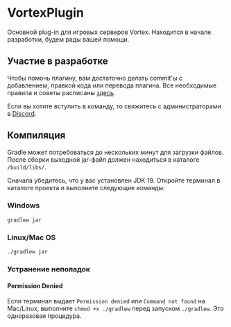 # VortexPlugin

Основной plug-in для игровых серверов Vortex.
Находится в начале разработки, будем рады вашей помощи.

## Участие в разработке

Чтобы помочь плагину, вам достаточно делать commit'ы с добавлением, правкой кода или перевода плагина.
Все необходимые правила и советы
расписаны [здесь](https://github.com/Darkdustry-Coders/DarkdustryPlugin/blob/master/CONTRIBUTING.md).

Если вы хотите вступить в команду, то свяжитесь с администраторами в [Discord](https://discord.gg/pTtQTUQM68).

## Компиляция

Gradle может потребоваться до нескольких минут для загрузки файлов.
После сборки выходной jar-файл должен находиться в каталоге `/build/libs/`.

Сначала убедитесь, что у вас установлен JDK 19. Откройте терминал в каталоге проекта и выполните следующие команды:

### Windows

`gradlew jar`

### Linux/Mac OS

`./gradlew jar`

### Устранение неполадок

#### Permission Denied

Если терминал выдает `Permission denied` или `Command not found` на Mac/Linux, выполните `chmod +x ./gradlew` перед
запуском `./gradlew`. Это одноразовая процедура.
